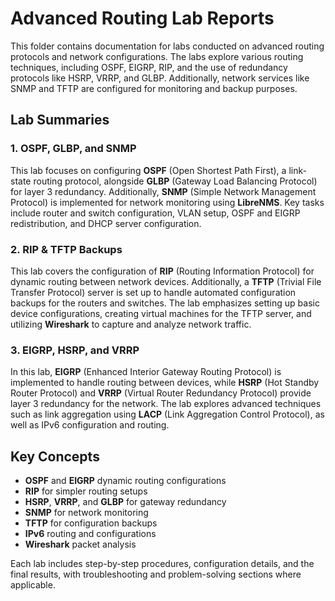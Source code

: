 # Advanced Routing Lab Reports

This folder contains documentation for labs conducted on advanced routing protocols and network configurations. The labs explore various routing techniques, including OSPF, EIGRP, RIP, and the use of redundancy protocols like HSRP, VRRP, and GLBP. Additionally, network services like SNMP and TFTP are configured for monitoring and backup purposes.

## Lab Summaries

### 1. OSPF, GLBP, and SNMP
This lab focuses on configuring **OSPF** (Open Shortest Path First), a link-state routing protocol, alongside **GLBP** (Gateway Load Balancing Protocol) for layer 3 redundancy. Additionally, **SNMP** (Simple Network Management Protocol) is implemented for network monitoring using **LibreNMS**. Key tasks include router and switch configuration, VLAN setup, OSPF and EIGRP redistribution, and DHCP server configuration.

### 2. RIP & TFTP Backups
This lab covers the configuration of **RIP** (Routing Information Protocol) for dynamic routing between network devices. Additionally, a **TFTP** (Trivial File Transfer Protocol) server is set up to handle automated configuration backups for the routers and switches. The lab emphasizes setting up basic device configurations, creating virtual machines for the TFTP server, and utilizing **Wireshark** to capture and analyze network traffic.

### 3. EIGRP, HSRP, and VRRP
In this lab, **EIGRP** (Enhanced Interior Gateway Routing Protocol) is implemented to handle routing between devices, while **HSRP** (Hot Standby Router Protocol) and **VRRP** (Virtual Router Redundancy Protocol) provide layer 3 redundancy for the network. The lab explores advanced techniques such as link aggregation using **LACP** (Link Aggregation Control Protocol), as well as IPv6 configuration and routing.

## Key Concepts
- **OSPF** and **EIGRP** dynamic routing configurations
- **RIP** for simpler routing setups
- **HSRP**, **VRRP**, and **GLBP** for gateway redundancy
- **SNMP** for network monitoring
- **TFTP** for configuration backups
- **IPv6** routing and configurations
- **Wireshark** packet analysis

Each lab includes step-by-step procedures, configuration details, and the final results, with troubleshooting and problem-solving sections where applicable.
